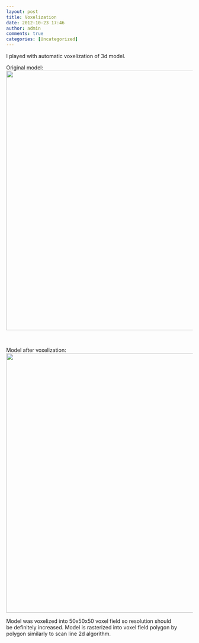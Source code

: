 ```yaml
---
layout: post
title: Voxelization
date: 2012-10-23 17:46
author: admin
comments: true
categories: [Uncategorized]
---
```

I played with automatic voxelization of 3d model.

Original model: <a href="/blog/images/uploads/2012/10/tank_original.jpg"><img class="alignnone  wp-image-324" title="tank_original" src="/blog/images/uploads/2012/10/tank_original.jpg" alt="" width="700" /></a>

&nbsp;

Model after voxelization:
<a href="/blog/images/uploads/2012/10/tank_voxelized.jpg"><img class="alignnone size-full wp-image-325" title="tank_voxelized" src="/blog/images/uploads/2012/10/tank_voxelized.jpg" alt="" width="700" /></a>

Model was voxelized into 50x50x50 voxel field so resolution should be definitely increased. Model is rasterized into voxel field polygon by polygon similarly to scan line 2d algorithm.
